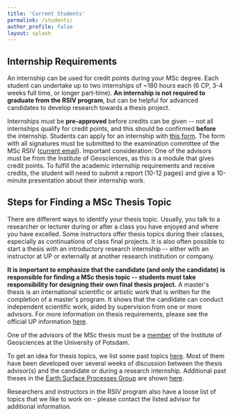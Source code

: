 ```yaml
---
title: 'Current Students'
permalink: /students/
author_profile: false
layout: splash
---
```


## Internship Requirements

An internship can be used for credit points during your MSc degree. Each student can undertake up to two internships of ~180 hours each (6 CP, 3-4 weeks full time, or longer part-time). **An internship is not required to graduate from the RSIV program**, but can be helpful for advanced candidates to develop research towards a thesis project.

Internships must be **pre-approved** before credits can be given -- not all internships qualify for credit points, and this should be confirmed **before** the internship. Students can apply for an internship with [this form](assets/pdfs/RSIV_Internship_application_form.pdf). The form with all signatures must be submitted to the examination committee of the MSc RSIV ([current email](mailto:bodo.bookhagen@uni-potsdam.de)). Important consideration: One of the advisors must be from the Institute of Geosciences, as this is a module that gives credit points. To fulfill the academic internship requirements and receive credits, the student will need to submit a report (10-12 pages) and give a 10-minute presentation about their internship work.

## Steps for Finding a MSc Thesis Topic

There are different ways to identify your thesis topic. Usually, you talk to a researcher or lecturer during or after a class you have enjoyed and where you have excelled. Some instructors offer thesis topics during their classes, especially as continuations of class final projects. It is also often possible to start a thesis with an introductory research internship -- either with an instructor at UP or externally at another research institution or company.

**It is important to emphasize that the candidate (and only the candidate) is responsible for finding a MSc thesis topic -- students must take responsibility for designing their own final thesis project.** A master's thesis is an international scientific or artistic work that is written for the completion of a master's program. It shows that the candidate can conduct independent scientific work, aided by supervision from one or more advisors. For more information on thesis requirements, please see the official UP information [here](https://www.uni-potsdam.de/en/studium/studying/organizing-your-exams/final-thesis).

One of the advisors of the MSc thesis must be a [member](https://www.uni-potsdam.de/de/geo/institut/mitarbeiter) of the Institute of Geosciences at the University of Potsdam.

To get an idea for thesis topics, we list some past topics [here](https://up-rs-esp.github.io/msc-rsiv/msctheses/). Most of them have been developed over several weeks of discussion between the thesis advisor(s) and the candidate or during a research internship. Additional past theses in the [Earth Surface Processes Group](https://up-rs-esp.github.io/) are shown [here](https://up-rs-esp.github.io/theses/).

Researchers and instructors in the RSIV program also have a loose list of topics that we like to work on - please contact the listed advisor for additional information.
